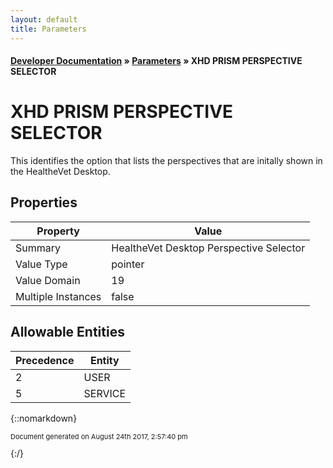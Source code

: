```yaml
---
layout: default
title: Parameters
---
```


#### [Developer Documentation](../index) &#187; [Parameters](TableOfContents) &#187; XHD PRISM PERSPECTIVE SELECTOR<br/>
# XHD PRISM PERSPECTIVE SELECTOR

This identifies the option that lists the perspectives that are initally shown in the HealtheVet Desktop.

## Properties

Property | Value
--- | ---
Summary | HealtheVet Desktop Perspective Selector
Value Type | pointer
Value Domain | 19
Multiple Instances | false

## Allowable Entities

Precedence | Entity
--- | ---
2 | USER
5 | SERVICE

{::nomarkdown} <br/><p style="font-size: 11px">Document generated on August 24th 2017, 2:57:40 pm</p>{:/}